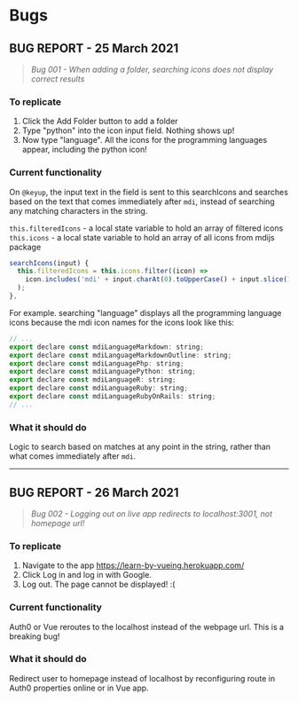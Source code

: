 # Bugs

## BUG REPORT - 25 March 2021

> *Bug 001 - When adding a folder, searching icons does not display correct results*

### To replicate

1. Click the Add Folder button to add a folder
2. Type "python" into the icon input field. Nothing shows up!
3. Now type "language". All the icons for the programming languages appear, including the python icon!

### Current functionality

On `@keyup`, the input text in the field is sent to this searchIcons and searches based on the text that comes immediately after `mdi`, instead of searching any matching characters in the string.

`this.filteredIcons` - a local state variable to hold an array of filtered icons  
`this.icons` - a local state variable to hold an array of all icons from mdijs package

```js
searchIcons(input) {
  this.filteredIcons = this.icons.filter((icon) =>
    icon.includes('mdi' + input.charAt(0).toUpperCase() + input.slice(1))
  );
},
```

For example. searching "language" displays all the programming language icons because the mdi icon names for the icons look like this:

```js
// ...
export declare const mdiLanguageMarkdown: string;
export declare const mdiLanguageMarkdownOutline: string;
export declare const mdiLanguagePhp: string;
export declare const mdiLanguagePython: string;
export declare const mdiLanguageR: string;
export declare const mdiLanguageRuby: string;
export declare const mdiLanguageRubyOnRails: string;
// ...
```

### What it should do

Logic to search based on matches at any point in the string, rather than what comes immediately after `mdi`.

---

## BUG REPORT - 26 March 2021

> *Bug 002 - Logging out on live app redirects to localhost:3001, not homepage url!*

### To replicate

1. Navigate to the app https://learn-by-vueing.herokuapp.com/
2. Click Log in and log in with Google.
3. Log out. The page cannot be displayed! :(

### Current functionality

Auth0 or Vue reroutes to the localhost instead of the webpage url. This is a breaking bug!

### What it should do

Redirect user to homepage instead of localhost by reconfiguring route in Auth0 properties online or in Vue app.
